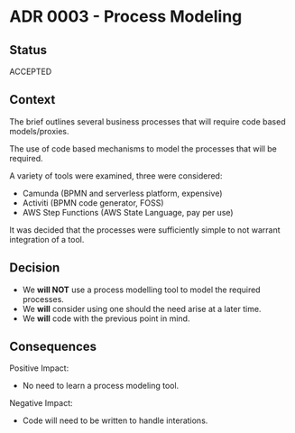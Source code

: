 # ADR 0003 - Process Modeling

## Status

ACCEPTED

## Context

The brief outlines several business processes that will require code based models/proxies.

The use of code based mechanisms to model the processes that will be required.

A variety of tools were examined, three were considered:

- Camunda (BPMN and serverless platform, expensive)
- Activiti (BPMN code generator, FOSS)
- AWS Step Functions (AWS State Language, pay per use)

It was decided that the processes were sufficiently simple to not warrant integration of a tool.

## Decision

- We **will NOT** use a process modelling tool to model the required processes.
- We **will** consider using one should the need arise at a later time.
- We **will** code with the previous point in mind.

## Consequences

Positive Impact:

- No need to learn a process modeling tool.

Negative Impact:

- Code will need to be written to handle interations.

